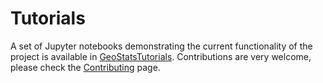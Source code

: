 # Tutorials

A set of Jupyter notebooks demonstrating the current functionality of the project
is available in [GeoStatsTutorials](https://github.com/juliohm/GeoStatsTutorials).
Contributions are very welcome, please check the [Contributing](contributing.md) page.
